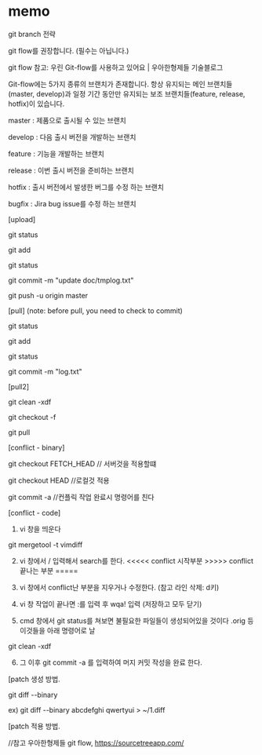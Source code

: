 # memo
git branch 전략

git flow를 권장합니다. (필수는 아닙니다.)

git flow 참고: 우린 Git-flow를 사용하고 있어요 | 우아한형제들 기술블로그 

Git-flow에는 5가지 종류의 브랜치가 존재합니다. 항상 유지되는 메인 브랜치들(master, develop)과 일정 기간 동안만 유지되는 보조 브랜치들(feature, release, hotfix)이 있습니다.

master : 제품으로 출시될 수 있는 브랜치

develop : 다음 출시 버전을 개발하는 브랜치

feature : 기능을 개발하는 브랜치

release : 이번 출시 버전을 준비하는 브랜치

hotfix : 출시 버전에서 발생한 버그를 수정 하는 브랜치

bugfix : Jira bug issue를 수정 하는 브랜치




[upload]

git status

git add

git status

git commit -m "update doc/tmplog.txt"

git push -u origin master

[pull]  (note: before pull, you need to check to commit)

git status

git add

git status

git commit -m "log.txt"

[pull2]

git clean -xdf

git checkout -f

git pull

[conflict - binary]

git checkout FETCH_HEAD <file name> // 서버것을 적용할떄

git checkout HEAD <file name> //로컬것 적용

git commit -a //컨플릭 작업 완료시 명령어를 친다
  
[conflict - code]
  
1. vi 창을 띄운다

git mergetool -t vimdiff
 
2. vi 창에서 / 입력해서 search를 한다. <<<<< conflict 시작부분 >>>>> conflict 끝나는 부분 =====
  
3. vi 창에서 conflict난 부분을 지우거나 수정한다. (참고 라인 삭제: d키)
  
4. vi 창 작업이 끝나면 :를 입력 후 wqa! 입력 (저장하고 모두 닫기)

5. cmd 창에서 git status를 쳐보면 불필요한 파일들이 생성되어있을 것이다 .orig 등 이것들을 아래 명령어로 날

git clean -xdf
  
6. 그 이후 git commit -a 를 입력하여 머지 커밋 작성을 완료 한다.
  
 
[patch 생성 방법.
  
git diff --binary <before commit id> <after commit id> <file name>

ex) git diff --binary abcdefghi qwertyui > ~/1.diff
  
[patch 적용 방법.
  
  
  
  
  
//참고 우아한형제들 git flow, https://sourcetreeapp.com/
  
  
  
  


